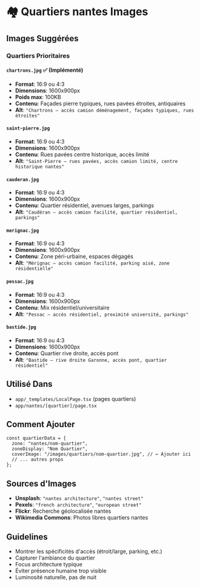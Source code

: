 # 🏘️ Quartiers nantes Images

## Images Suggérées

### Quartiers Prioritaires

#### `chartrons.jpg` ✅ (Implémenté)
- **Format**: 16:9 ou 4:3
- **Dimensions**: 1600x900px
- **Poids max**: 100KB
- **Contenu**: Façades pierre typiques, rues pavées étroites, antiquaires
- **Alt**: `"Chartrons — accès camion déménagement, façades typiques, rues étroites"`

#### `saint-pierre.jpg`
- **Format**: 16:9 ou 4:3
- **Dimensions**: 1600x900px
- **Contenu**: Rues pavées centre historique, accès limité
- **Alt**: `"Saint-Pierre — rues pavées, accès camion limité, centre historique nantes"`

#### `cauderan.jpg`
- **Format**: 16:9 ou 4:3
- **Dimensions**: 1600x900px
- **Contenu**: Quartier résidentiel, avenues larges, parkings
- **Alt**: `"Caudéran — accès camion facilité, quartier résidentiel, parkings"`

#### `merignac.jpg`
- **Format**: 16:9 ou 4:3
- **Dimensions**: 1600x900px
- **Contenu**: Zone péri-urbaine, espaces dégagés
- **Alt**: `"Mérignac — accès camion facilité, parking aisé, zone résidentielle"`

#### `pessac.jpg`
- **Format**: 16:9 ou 4:3
- **Dimensions**: 1600x900px
- **Contenu**: Mix résidentiel/universitaire
- **Alt**: `"Pessac — accès résidentiel, proximité université, parkings"`

#### `bastide.jpg`
- **Format**: 16:9 ou 4:3
- **Dimensions**: 1600x900px
- **Contenu**: Quartier rive droite, accès pont
- **Alt**: `"Bastide — rive droite Garonne, accès pont, quartier résidentiel"`

## Utilisé Dans
- `app/_templates/LocalPage.tsx` (pages quartiers)
- `app/nantes/[quartier]/page.tsx`

## Comment Ajouter
```tsx
const quartierData = {
  zone: "nantes/nom-quartier",
  zoneDisplay: "Nom Quartier",
  coverImage: "/images/quartiers/nom-quartier.jpg", // ← Ajouter ici
  // ... autres props
};
```

## Sources d'Images
- **Unsplash**: `"nantes architecture"`, `"nantes street"`
- **Pexels**: `"french architecture"`, `"european street"`
- **Flickr**: Recherche géolocalisée nantes
- **Wikimedia Commons**: Photos libres quartiers nantes

## Guidelines
- Montrer les spécificités d'accès (étroit/large, parking, etc.)
- Capturer l'ambiance du quartier
- Focus architecture typique
- Éviter présence humaine trop visible
- Luminosité naturelle, pas de nuit

